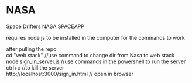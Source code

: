 # NASA
Space Drifters NASA SPACEAPP
<br>

requires node js to be installed in the computer for the commands to work
<br>

after pulling the repo 
<br>
cd "web stack" //use command to change dir from Nasa to web stack 
<br>
node sign_in_server.js  //use commands in the powershell to run the server 
<br>
ctrl+c //to kill the server 
<br>
http://localhost:3000/sign_in.html // open in browser 

